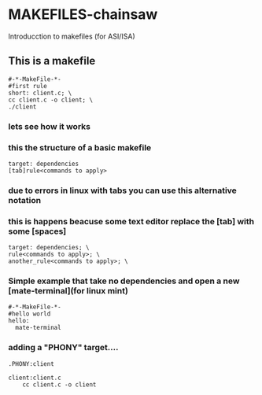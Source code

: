 # MAKEFILES-chainsaw
Introducction to makefiles (for ASI/ISA)

## This is a makefile
```
#-*-MakeFile-*-
#first rule 
short: client.c; \
cc client.c -o client; \
./client
```
### lets see how it works

### this the structure of a basic makefile
```
target: dependencies
[tab]rule<commands to apply>
```

### due to errors in linux with tabs you can use this alternative notation 
### this is happens beacuse some text editor replace the [tab] with some [spaces]
```
target: dependencies; \
rule<commands to apply>; \
another_rule<commands to apply>; \
```
### Simple  example that take no dependencies and open a new [mate-terminal](for linux mint)
```
#-*-MakeFile-*-
#hello world  
hello:
  mate-terminal 
```

### adding a "PHONY" target....
```
.PHONY:client

client:client.c
    cc client.c -o client
```
